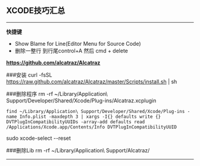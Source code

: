 
## XCODE技巧汇总
----



**快捷键**

- Show Blame for Line(Editor Menu for Source Code)
- 删除一整行	到行尾control+A 然后 cmd + delete


**https://github.com/alcatraz/Alcatraz**

###安装
    curl -fsSL https://raw.github.com/alcatraz/Alcatraz/master/Scripts/install.sh | sh

###删除程序
    rm -rf ~/Library/Application\ Support/Developer/Shared/Xcode/Plug-ins/Alcatraz.xcplugin
    
    find ~/Library/Application\ Support/Developer/Shared/Xcode/Plug-ins -name Info.plist -maxdepth 3 | xargs -I{} defaults write {} DVTPlugInCompatibilityUUIDs -array-add defaults read /Applications/Xcode.app/Contents/Info DVTPlugInCompatibilityUUID

sudo xcode-select --reset
    
###删除Lib
    rm -rf ~/Library/Application\ Support/Alcatraz/
    
---
       